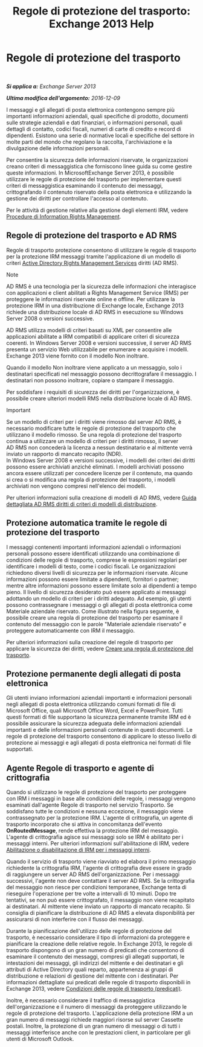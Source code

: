 ﻿---
title: 'Regole di protezione del trasporto: Exchange 2013 Help'
TOCTitle: Regole di protezione del trasporto
ms:assetid: 9bd6d049-165e-4e51-a79f-3b8ff409da55
ms:mtpsurl: https://technet.microsoft.com/it-it/library/Dd298166(v=EXCHG.150)
ms:contentKeyID: 50481273
ms.date: 05/22/2018
mtps_version: v=EXCHG.150
ms.translationtype: MT
---

# Regole di protezione del trasporto

 

_**Si applica a:** Exchange Server 2013_

_**Ultima modifica dell'argomento:** 2016-12-09_

I messaggi e gli allegati di posta elettronica contengono sempre più importanti informazioni aziendali, quali specifiche di prodotto, documenti sulle strategie aziendali e dati finanziari, o informazioni personali, quali dettagli di contatto, codici fiscali, numeri di carte di credito e record di dipendenti. Esistono una serie di normative locali e specifiche del settore in molte parti del mondo che regolano la raccolta, l'archiviazione e la divulgazione delle informazioni personali.

Per consentire la sicurezza delle informazioni riservate, le organizzazioni creano criteri di messaggistica che forniscono linee guida su come gestire queste informazioni. In MicrosoftExchange Server 2013, è possibile utilizzare le regole di protezione del trasporto per implementare questi criteri di messaggistica esaminando il contenuto dei messaggi, crittografando il contenuto riservato della posta elettronica e utilizzando la gestione dei diritti per controllare l'accesso al contenuto.

Per le attività di gestione relative alla gestione degli elementi IRM, vedere [Procedure di Information Rights Management](information-rights-management-procedures-exchange-2013-help.md).

## Regole di protezione del trasporto e AD RMS

Regole di trasporto protezione consentono di utilizzare le regole di trasporto per la protezione IRM messaggi tramite l'applicazione di un modello di criteri [Active Directory Rights Management Services](https://go.microsoft.com/fwlink/p/?linkid=129823) diritti (AD RMS).


> [!NOTE]
> AD&nbsp;RMS è una tecnologia per la sicurezza delle informazioni che interagisce con applicazioni e client abilitati a Rights Management Service (RMS) per proteggere le informazioni riservate online e offline. Per utilizzare la protezione IRM in una distribuzione di Exchange locale, Exchange 2013 richiede una distribuzione locale di AD&nbsp;RMS in esecuzione su Windows Server 2008 o versioni successive.



AD RMS utilizza modelli di criteri basati su XML per consentire alle applicazioni abilitate a IRM compatibili di applicare criteri di sicurezza coerenti. In Windows Server 2008 e versioni successive, il server AD RMS presenta un servizio Web utilizzabile per enumerare e acquisire i modelli. Exchange 2013 viene fornito con il modello Non inoltrare.

Quando il modello Non inoltrare viene applicato a un messaggio, solo i destinatari specificati nel messaggio possono decrittografare il messaggio. I destinatari non possono inoltrare, copiare o stampare il messaggio.

Per soddisfare i requisiti di sicurezza dei diritti per l'organizzazione, è possibile creare ulteriori modelli RMS nella distribuzione locale di AD RMS.


> [!IMPORTANT]
> Se un modello di criteri per i diritti viene rimosso dal server AD&nbsp;RMS, è necessario modificare tutte le regole di protezione del trasporto che utilizzano il modello rimosso. Se una regola di protezione del trasporto continua a utilizzare un modello di criteri per i diritti rimosso, il server AD&nbsp;RMS non concederà la licenza a nessun destinatario e al mittente verrà inviato un rapporto di mancato recapito (NDR).<BR>In Windows Server 2008 e versioni successive, i modelli dei criteri dei diritti possono essere archiviati anziché eliminati. I modelli archiviati possono ancora essere utilizzati per concedere licenze per il contenuto, ma quando si crea o si modifica una regola di protezione del trasporto, i modelli archiviati non vengono compresi nell'elenco dei modelli.



Per ulteriori informazioni sulla creazione di modelli di AD RMS, vedere [Guida dettagliata AD RMS diritti di criteri di modelli di distribuzione](https://go.microsoft.com/fwlink/p/?linkid=136593).

## Protezione automatica tramite le regole di protezione del trasporto

I messaggi contenenti importanti informazioni aziendali o informazioni personali possono essere identificati utilizzando una combinazione di condizioni delle regole di trasporto, comprese le espressioni regolari per identificare i modelli di testo, come i codici fiscali. Le organizzazioni richiedono diversi livelli di sicurezza per le informazioni riservate. Alcune informazioni possono essere limitate a dipendenti, fornitori o partner; mentre altre informazioni possono essere limitate solo ai dipendenti a tempo pieno. Il livello di sicurezza desiderato può essere applicato ai messaggi adottando un modello di criteri per i diritti adeguato. Ad esempio, gli utenti possono contrassegnare i messaggi o gli allegati di posta elettronica come Materiale aziendale riservato. Come illustrato nella figura seguente, è possibile creare una regola di protezione del trasporto per esaminare il contenuto del messaggio con le parole "Materiale aziendale riservato" e proteggere automaticamente con IRM il messaggio.

Per ulteriori informazioni sulla creazione del regole di trasporto per applicare la sicurezza dei diritti, vedere [Creare una regola di protezione del trasporto](create-a-transport-protection-rule-exchange-2013-help.md).

## Protezione permanente degli allegati di posta elettronica

Gli utenti inviano informazioni aziendali importanti e informazioni personali negli allegati di posta elettronica utilizzando comuni formati di file di Microsoft Office, quali Microsoft Office Word, Excel e PowerPoint. Tutti questi formati di file supportano la sicurezza permanente tramite IRM ed è possibile assicurare la sicurezza adeguata delle informazioni aziendali importanti e delle informazioni personali contenute in questi documenti. Le regole di protezione del trasporto consentono di applicare lo stesso livello di protezione ai messaggi e agli allegati di posta elettronica nei formati di file supportati.

## Agente Regole di trasporto e agente di crittografia

Quando si utilizzano le regole di protezione del trasporto per proteggere con IRM i messaggi in base alle condizioni delle regole, i messaggi vengono esaminati dall'agente Regole di trasporto nel servizio Trasporto. Se soddisfano tutte le condizioni e nessuna eccezione, il messaggio viene contrassegnato per la protezione IRM. L'agente di crittografia, un agente di trasporto incorporato che si attiva in concomitanza dell'evento **OnRoutedMessage**, rende effettiva la protezione IRM del messaggio. L'agente di crittografia agisce sui messaggi solo se IRM è abilitato per i messaggi interni. Per ulteriori informazioni sull'abilitazione di IRM, vedere [Abilitazione o disabilitazione di IRM per i messaggi interni](enable-or-disable-irm-for-internal-messages-exchange-2013-help.md).

Quando il servizio di trasporto viene riavviato ed elabora il primo messaggio richiedente la crittografia IRM, l'agente di crittografia deve essere in grado di raggiungere un server AD RMS dell'organizzazione. Per i messaggi successivi, l'agente non deve contattare il server AD RMS. Se la crittografia del messaggio non riesce per condizioni temporanee, Exchange tenta di rieseguire l'operazione per tre volte a intervalli di 10 minuti. Dopo tre tentativi, se non può essere crittografato, il messaggio non viene recapitato ai destinatari. Al mittente viene inviato un rapporto di mancato recapito. Si consiglia di pianificare la distribuzione di AD RMS a elevata disponibilità per assicurarsi di non interferire con il flusso dei messaggi.

Durante la pianificazione dell'utilizzo delle regole di protezione del trasporto, è necessario considerare il tipo di informazioni da proteggere e pianificare la creazione delle relative regole. In Exchange 2013, le regole di trasporto dispongono di un gran numero di predicati che consentono di esaminare il contenuto dei messaggi, compresi gli allegati supportati, le intestazioni dei messaggi, gli indirizzi del mittente e dei destinatari e gli attributi di Active Directory quali reparto, appartenenza ai gruppi di distribuzione e relazioni di gestione del mittente con i destinatari. Per informazioni dettagliate sui predicati delle regole di trasporto disponibili in Exchange 2013, vedere [Condizioni delle regole di trasporto (predicati)](mail-flow-rule-conditions-and-exceptions-predicates-in-exchange-2013-exchange-2013-help.md).

Inoltre, è necessario considerare il traffico di messaggistica dell'organizzazione e il numero di messaggi da proteggere utilizzando le regole di protezione del trasporto. L'applicazione della protezione IRM a un gran numero di messaggi richiede maggiori risorse sul server Cassette postali. Inoltre, la protezione di un gran numero di messaggi o di tutti i messaggi interferisce anche con le prestazioni client, in particolare per gli utenti di Microsoft Outlook.

